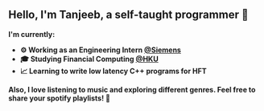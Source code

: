 ## Hello, I'm Tanjeeb, a self-taught programmer :wave:

<b>I'm currently:<b>
- :gear: Working as an Engineering Intern <a href="https://www.siemens-home.bsh-group.com.hk/en/" target="_blank">@Siemens</a>
- :mortar_board: Studying Financial Computing <a href="https://www.hku.hk/" target="_blank">@HKU</a>
- :chart_with_upwards_trend: Learning to write low latency C++ programs for HFT


Also, I love listening to music and exploring different genres. Feel free to share your spotify playlists! :musical_note:

<!---
tanjeeb02/tanjeeb02 is a ✨ special ✨ repository because its `README.md` (this file) appears on your GitHub profile.
You can click the Preview link to take a look at your changes.
--->
